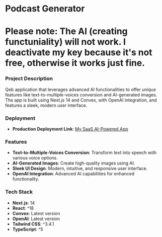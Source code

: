 # Podcast Generator

# Please note: The AI (creating functuniality) will not work. I deactivate my key because it's not free, otherwise it works just fine.

### Project Description

Qeb application that leverages advanced AI functionalities to offer unique features like text-to-multiple-voices conversion and AI-generated images. The app is built using Next.js 14 and Convex, with OpenAI integration, and features a sleek, modern user interface.

### Deployment

- **Production Deployment Link**: [My SaaS AI-Powered App](https://podcast-saas-sepia.vercel.app/)

### Features

- **Text-to-Multiple-Voices Conversion**: Transform text into speech with various voice options.
- **AI-Generated Images**: Create high-quality images using AI.
- **Sleek UI Design**: Modern, intuitive, and responsive user interface.
- **OpenAI Integration**: Advanced AI capabilities for enhanced functionality.

### Tech Stack

- **Next.js**: 14
- **React**: ^18
- **Convex**: Latest version
- **OpenAI**: Latest version
- **Tailwind CSS**: ^3.4.1
- **TypeScript**: ^5
